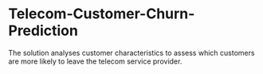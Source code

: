 # Telecom-Customer-Churn-Prediction
The solution analyses customer characteristics to assess which customers are more likely to leave the telecom service provider.
